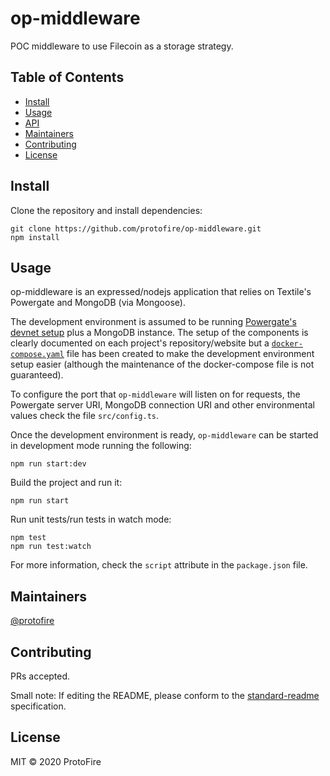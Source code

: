 # op-middleware


POC middleware to use Filecoin as a storage strategy.

## Table of Contents

- [Install](#install)
- [Usage](#usage)
- [API](#api)
- [Maintainers](#maintainers)
- [Contributing](#contributing)
- [License](#license)

## Install

Clone the repository and install dependencies:

```
git clone https://github.com/protofire/op-middleware.git
npm install
```

## Usage

op-middleware is an expressed/nodejs application that relies on Textile's Powergate and MongoDB (via Mongoose).

The development environment is assumed to be running [Powergate's devnet setup](https://docs.textile.io/powergate/devnet/#devnet-with-powergate) plus a MongoDB instance. The setup of the components is clearly documented on each project's repository/website but a [`docker-compose.yaml`](https://gist.github.com/unjapones/49a3ed76ef04472bc3cf1da512f4eb60) file has been created to make the development environment setup easier (although the maintenance of the docker-compose file is not guaranteed).

To configure the port that `op-middleware` will listen on for requests, the Powergate server URI, MongoDB connection URI and other environmental values check the file `src/config.ts`.

Once the development environment is ready, `op-middleware` can be started in development mode running the following:

```
npm run start:dev
```

Build the project and run it:

```
npm run start
```

Run unit tests/run tests in watch mode:

```
npm test
npm run test:watch
```

For more information, check the `script` attribute in the `package.json` file.

## Maintainers

[@protofire](https://github.com/protofire)

## Contributing

PRs accepted.

Small note: If editing the README, please conform to the [standard-readme](https://github.com/RichardLitt/standard-readme) specification.

## License

MIT © 2020 ProtoFire
